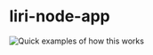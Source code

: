 # liri-node-app
![Quick examples of how this works](https://gyazo.com/e89bbad4887e34edf770cb9cbb0d1baa)
